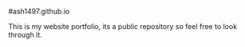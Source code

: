 #ash1497.github.io

This is my website portfolio, its a public repository so feel free to look through it. 
